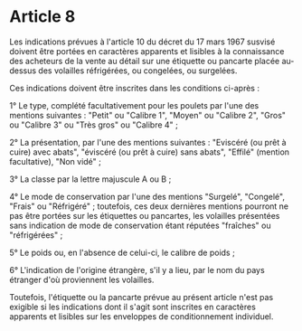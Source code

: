 # Article 8

Les indications prévues à l'article 10 du décret du 17 mars 1967 susvisé doivent être portées en caractères apparents et lisibles à la connaissance des acheteurs de la vente au détail sur une étiquette ou pancarte placée au-dessus des volailles réfrigérées, ou congelées, ou surgelées.

Ces indications doivent être inscrites dans les conditions ci-après :

1° Le type, complété facultativement pour les poulets par l'une des mentions suivantes : "Petit" ou "Calibre 1", "Moyen" ou "Calibre 2", "Gros" ou "Calibre 3" ou "Très gros" ou "Calibre 4" ;

2° La présentation, par l'une des mentions suivantes : "Eviscéré (ou prêt à cuire) avec abats", "éviscéré (ou prêt à cuire) sans abats", "Effilé" (mention facultative), "Non vidé" ;

3° La classe par la lettre majuscule A ou B ;

4° Le mode de conservation par l'une des mentions "Surgelé", "Congelé", "Frais" ou "Réfrigéré" ; toutefois, ces deux dernières mentions pourront ne pas être portées sur les étiquettes ou pancartes, les volailles présentées sans indication de mode de conservation étant réputées "fraîches" ou "réfrigérées" ;

5° Le poids ou, en l'absence de celui-ci, le calibre de poids ;

6° L'indication de l'origine étrangère, s'il y a lieu, par le nom du pays étranger d'où proviennent les volailles.

Toutefois, l'étiquette ou la pancarte prévue au présent article n'est pas exigible si les indications dont il s'agit sont inscrites en caractères apparents et lisibles sur les enveloppes de conditionnement individuel.
